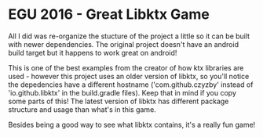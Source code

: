 # EGU 2016 - Great Libktx Game

All I did was re-organize the stucture of the project a little so it can be built with newer dependencies. The original project doesn't have 
an android build target but it happens to work great on android!

This is one of the best examples from the creator of how ktx libraries are used - however this project uses an older version of libktx, so 
you'll notice the depedencies have a different hostname ('com.github.czyzby' instead of 'io.github.libktx' in the build.gradle files). Keep 
that in mind if you copy some parts of this! The latest version of libktx has different package structure and usage than what's in this game.

Besides being a good way to see what libktx contains, it's a really fun game!
